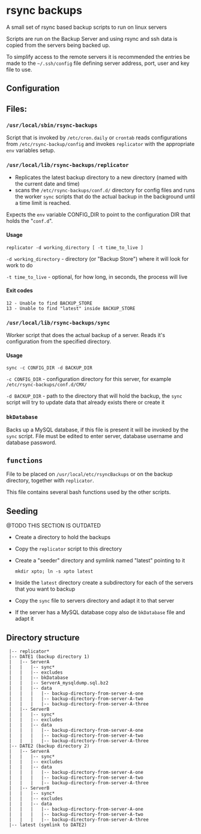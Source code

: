 # rsync backups #

A small set of rsync based backup scripts to run on linux servers

Scripts are run on the Backup Server and using rsync and ssh data is
copied from the servers being backed up.

To simplify access to the remote servers it is recommended the entries
be made to the `~/.ssh/config` file defining server address, port,
user and key file to use.

## Configuration




## Files: ##

### `/usr/local/sbin/rsync-backups` ###

Script that is invoked by `/etc/cron.daily` or `crontab` reads configurations from `/etc/rsync-backup/config` and invokes `replicator` with the appropriate `env` variables setup.

### `/usr/local/lib/rsync-backups/replicator` ###

  * Replicates the latest backup directory to a new directory (named
    with the current date and time)
  * scans the `/etc/rsync-backups/conf.d/` directory for config files
    and runs the worker `sync` scripts that do the actual backup in the
    background until a time limit is reached.

Expects the `env` variable CONFIG_DIR to point to the configuration DIR that
holds the "`conf.d`".

#### Usage

`replicator -d working_directory [ -t time_to_live ]`

  `-d working_directory` - directory (or "Backup Store") where it will
                           look for  work to do

  `-t time_to_live` - optional, for how long, in seconds, the process
                      will live

#### Exit codes

    12 - Unable to find BACKUP_STORE
    13 - Unable to find "latest" inside BACKUP_STORE

### `/usr/local/lib/rsync-backups/sync` ###

Worker script that does the actual backup of a server. Reads it's
configuration from the specified directory.

#### Usage

`sync -c CONFIG_DIR -d BACKUP_DIR`

  `-c CONFIG_DIR` - configuration directory for this server, for example
                   `/etc/rsync-backups/conf.d/CMX/`

  `-d BACKUP_DIR` - path to the directory that will hold the backup, the
                    `sync` script will try to update data that already
                    exists there or create it

### `bkDatabase` ###

Backs up a MySQL database, if this file is present it will be
invoked by the `sync` script. File must be edited to enter server,
database username and database password.

## `functions` ##

File to be placed on `/usr/local/etc/rsyncBackups` or on the backup directory,
together with `replicator`.

This file contains several bash functions used by the other scripts.

## Seeding ##

@TODO THIS SECTION IS OUTDATED

* Create a directory to hold the backups

* Copy the `replicator` script to this directory

* Create a "seeder" directory and symlink named "latest" pointing
  to it

    `mkdir xpto; ln -s xpto latest`

* Inside the `latest` directory create a subdirectory for each of the
  servers that you want to backup

* Copy the `sync` file to servers directory and adapt it to that
  server

* If the server has a MySQL database copy also de `bkDatabase` file
  and adapt it

## Directory structure ##
```
 |-- replicator*
 |-- DATE1 (backup directory 1)
 |   |-- ServerA
 |   |   |-- sync*
 |   |   |-- excludes
 |   |   |-- bkDatabase
 |   |   |-- ServerA_mysqldump.sql.bz2
 |   |   |-- data
 |   |   |   |-- backup-directory-from-server-A-one
 |   |   |   |-- backup-directory-from-server-A-two
 |   |   |   |-- backup-directory-from-server-A-three
 |   |-- ServerB
 |   |   |-- sync*
 |   |   |-- excludes
 |   |   |-- data
 |   |   |   |-- backup-directory-from-server-A-one
 |   |   |   |-- backup-directory-from-server-A-two
 |   |   |   |-- backup-directory-from-server-A-three
 |-- DATE2 (backup directory 2)
 |   |-- ServerA
 |   |   |-- sync*
 |   |   |-- excludes
 |   |   |-- data
 |   |   |   |-- backup-directory-from-server-A-one
 |   |   |   |-- backup-directory-from-server-A-two
 |   |   |   |-- backup-directory-from-server-A-three
 |   |-- ServerB
 |   |   |-- sync*
 |   |   |-- excludes
 |   |   |-- data
 |   |   |   |-- backup-directory-from-server-A-one
 |   |   |   |-- backup-directory-from-server-A-two
 |   |   |   |-- backup-directory-from-server-A-three
 |-- latest (symlink to DATE2)
```
